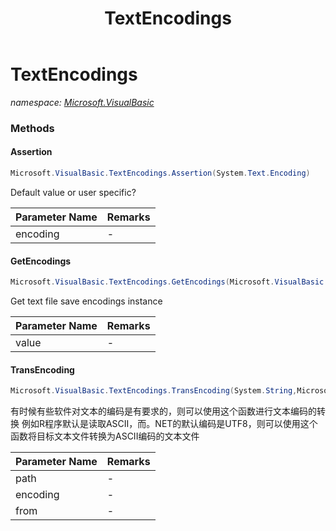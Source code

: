 ﻿---
title: TextEncodings
---

# TextEncodings
_namespace: [Microsoft.VisualBasic](N-Microsoft.VisualBasic.html)_





### Methods

#### Assertion
```csharp
Microsoft.VisualBasic.TextEncodings.Assertion(System.Text.Encoding)
```
Default value or user specific?

|Parameter Name|Remarks|
|--------------|-------|
|encoding|-|


#### GetEncodings
```csharp
Microsoft.VisualBasic.TextEncodings.GetEncodings(Microsoft.VisualBasic.TextEncodings.Encodings)
```
Get text file save encodings instance

|Parameter Name|Remarks|
|--------------|-------|
|value|-|


#### TransEncoding
```csharp
Microsoft.VisualBasic.TextEncodings.TransEncoding(System.String,Microsoft.VisualBasic.TextEncodings.Encodings,System.Text.Encoding)
```
有时候有些软件对文本的编码是有要求的，则可以使用这个函数进行文本编码的转换
 例如R程序默认是读取ASCII，而。NET的默认编码是UTF8，则可以使用这个函数将目标文本文件转换为ASCII编码的文本文件

|Parameter Name|Remarks|
|--------------|-------|
|path|-|
|encoding|-|
|from|-|



